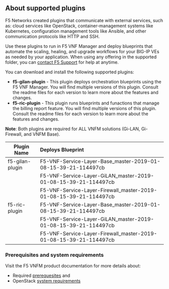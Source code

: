 ## About supported plugins
F5 Networks created plugins that communicate with external services, such as: cloud services like OpenStack, container-management systems like Kubernetes, configuration management tools like Ansible, and other communication protocols like HTTP and SSH.

Use these plugins to run in F5 VNF Manager and deploy blueprints that automate the scaling, healing, 
and upgrade workflows for your BIG-IP VEs as needed by your application. When using any offering in the supported folder, 
you can [contact F5 Support](https://www.f5.com/company/contact/regional-offices#product-support) for help at anytime.

You can download and install the following supported plugins:
- **f5-gilan-plugin** - This plugin deploys orchestration blueprints using the F5 VNF Manager. You will find multiple versions of this plugin. Consult the readme files for each version to learn more about the features and changes.
- **f5-ric-plugin** - This plugin runs blueprints and funactions that manage the billing report feature. You will find multiple versions of this plugin. Consult the readme files for each version to learn more about the features and changes.
  
**Note**: Both plugins are required for ALL VNFM solutions (Gi-LAN, Gi-Firewall, and VNFM Base).

| Plugin Name                   | Deploys Blueprint                                                 |                   
| ------------------------------| :-----------------------------------------------------------------|
| f5-gilan-plugin               | F5-VNF-Service-Layer-Base_master-2019-01-08-15-39-21-114497cb     |                         
|                               | F5-VNF-Service-Layer-GiLAN_master-2019-01-08-15-39-21-114497cb    | 
|                               | F5-VNF-Service-Layer-Firewall_master-2019-01-08-15-39-21-114497cb |
| f5-ric-plugin                 | F5-VNF-Service-Layer-Base_master-2019-01-08-15-39-21-114497cb     |
|                               | F5-VNF-Service-Layer-GiLAN_master-2019-01-08-15-39-21-114497cb    |
|                               | F5-VNF-Service-Layer-Firewall_master-2019-01-08-15-39-21-114497cb |
                          


### Prerequisites and system requirements
Visit the F5 VNFM product documentation for more details about:
- Required [prerequesites](https://clouddocs.f5.com/cloud/nfv/latest/setup.html#prerequisites) and 
- OpenStack [system requirements](https://clouddocs.f5.com/cloud/nfv/latest/setup.html#private-cloud-environment-setup)
